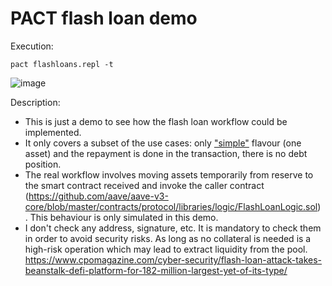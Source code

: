 # PACT flash loan demo

Execution:

`pact flashloans.repl -t`

![image](https://user-images.githubusercontent.com/3670816/173607007-7f006a6c-c2c2-4a32-981b-05513995100b.png)


Description:

- This is just a demo to see how the flash loan workflow could be implemented.
- It only covers a subset of the use cases: only ["simple"](https://docs.aave.com/developers/core-contracts/pool#flashloansimple) flavour (one asset) and the repayment is done in the transaction, there is no debt position.
- The real workflow involves moving assets temporarily from reserve to the smart contract received and invoke the caller contract (https://github.com/aave/aave-v3-core/blob/master/contracts/protocol/libraries/logic/FlashLoanLogic.sol) . This behaviour is only simulated in this demo.
- I don't check any address, signature, etc. It is mandatory to check them in order to avoid security risks. As long as no collateral is needed is a high-risk operation which may lead to extract liquidity from the pool. https://www.cpomagazine.com/cyber-security/flash-loan-attack-takes-beanstalk-defi-platform-for-182-million-largest-yet-of-its-type/
